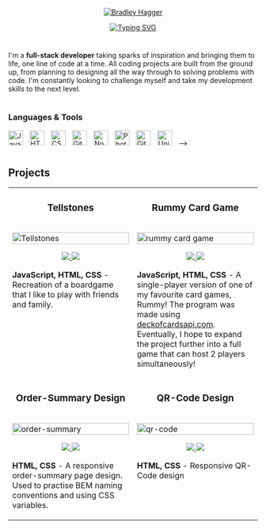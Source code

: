 <p align="center">
  <a href="https://github.com/Filigee">
    <img src="https://user-images.githubusercontent.com/121239324/212745459-f74d5eed-eeda-41c6-91ec-c886cd429db9.png" alt="Bradley Hagger" /></a>
</p>

<p align="center">
  <a href="https://git.io/typing-svg"><img src="https://readme-typing-svg.demolab.com?font=Courier+New+Regular&size=22&pause=1000&color=F66361&center=true&vCenter=true&width=440&height=45&lines=software+engineer++++++++++++++++++++++++++++++++++++;always+learning+something+new;problem-solver" alt="Typing SVG" /></a>
</p>

#

I'm a <strong>full-stack developer</strong> taking sparks of inspiration and bringing them to life, one line of code at a time. All coding projects are built from the ground up, from planning to designing all the way through to solving problems with code. I'm constantly looking to challenge myself and take my development skills to the next level.

#

### Languages & Tools
<!-- <img align="left" alt="C#" width="30px" style="padding-right:10px;" src="https://cdn.jsdelivr.net/gh/devicons/devicon/icons/csharp/csharp-original.svg"/> -->
<img align="left" alt="JavaScript" width="30px" style="padding-right:10px;" src="https://cdn.jsdelivr.net/gh/devicons/devicon/icons/javascript/javascript-plain.svg" />
<img align="left" alt="HTML" width="30px" style="padding-right:10px;" src="https://cdn.jsdelivr.net/gh/devicons/devicon/icons/html5/html5-plain.svg" />
<img align="left" alt="CSS" width="30px" style="padding-right:10px;" src="https://cdn.jsdelivr.net/gh/devicons/devicon/icons/css3/css3-plain.svg" />
<img align="left" alt="Git" width="30px" style="padding-right:10px;" src="https://cdn.jsdelivr.net/gh/devicons/devicon/icons/git/git-original.svg" />
<!-- <img align="left" alt="React" width="30px" style="padding-right:10px;" src="https://cdn.jsdelivr.net/gh/devicons/devicon/icons/react/react-original.svg" /> -->
<img align="left" alt="NodeJS" width="30px" style="padding-right:10px;" src="https://cdn.jsdelivr.net/gh/devicons/devicon/icons/nodejs/nodejs-original.svg" />
<img align="left" alt="Photoshop" width="30px" style="padding-right:10px;" src="https://cdn.jsdelivr.net/gh/devicons/devicon/icons/photoshop/photoshop-plain.svg" />
<!-- <img align="left" alt="SASS" width="30px" style="padding-right:10px;" src="https://cdn.jsdelivr.net/gh/devicons/devicon/icons/sass/sass-original.svg" /> 
<img align="left" alt="Tailwind" width="30px" style="padding-right:10px;" src="https://cdn.jsdelivr.net/gh/devicons/devicon/icons/tailwindcss/tailwindcss-plain.svg" /> -->
<img align="left" alt="GitHub" width="30px" style="padding-right:10px;" src="https://cdn.jsdelivr.net/gh/devicons/devicon/icons/github/github-original.svg" />
<img align="left" alt="Unity" width="30px" style="padding-right:10px;" src="https://cdn.jsdelivr.net/gh/devicons/devicon/icons/unity/unity-original.svg" />
<br /> -->

#

## Projects

<table>
  <tr>
    <td width="50%" valign="top">
      <h3 align="center">Tellstones</h3>
      <br />
      <a target="_blank" href="https://filigee.github.io/tellstones_game/">
        <img src="https://user-images.githubusercontent.com/121239324/212947355-4027949b-a57b-4ab3-a0c0-14cac6ff073b.PNG" width="100%" height="100%" alt="Tellstones"/>
      </a>
      <br />
      <p align="center">
        <a href="https://github.com/Filigee/tellstones_game" target="_blank">
          <img src="https://custom-icon-badges.demolab.com/badge/Repo-orange?style=for-the-badge&logoColor=white&logo=repo"/>
        </a>  
        <a href="https://filigee.github.io/tellstones_game/" target="_blank">
          <img src="https://custom-icon-badges.demolab.com/badge/Website-purple?style=for-the-badge&logoColor=white&logo=browser"/>
        </a>
      </p>
      <p><strong>JavaScript, HTML, CSS</strong> - Recreation of a boardgame that I like to play with friends and family.</p>
    </td>
    <td width="50%" valign="top">
      <h3 align="center">Rummy Card Game</h3>
      <br />
      <a target="_blank" href="https://filigee.github.io/rummy_card_game/">
        <img src="https://user-images.githubusercontent.com/121239324/213214355-5ce2e774-f254-4f7b-9daf-5a509e760079.png" width="100%"  alt="rummy card game"/>
      </a>
      <br />
      <p align="center">
        <a href="https://github.com/Filigee/rummy_card_game" target="_blank">
          <img src="https://custom-icon-badges.demolab.com/badge/Repo-orange?style=for-the-badge&logoColor=white&logo=repo"/>
        </a>
        <a href="https://filigee.github.io/rummy_card_game/" target="_blank">
          <img src="https://custom-icon-badges.demolab.com/badge/Website-purple?style=for-the-badge&logoColor=white&logo=browser"/>
        </a>
      </p>
      <p><strong>JavaScript, HTML, CSS</strong> - A single-player version of one of my favourite card games, Rummy! The program was made using <a href="https://deckofcardsapi.com/" target="_blank">deckofcardsapi.com</a>. Eventually, I hope to expand the project further into a full game that can host 2 players simultaneously!</p>
    </td>
  </tr>
  <tr>
    <td width="50%" valign="top">
      <h3 align="center">Order-Summary Design</h3>
      <br />
      <a target="_blank" href="https://filigee.github.io/order_summary_design/#">
        <img src="https://user-images.githubusercontent.com/121239324/212952486-52e9101c-2d90-4c18-bd2d-1d085fae455a.png" width="100%" alt="order-summary"/>
      </a>
      <br />
      <p align="center">
        <a href="https://github.com/Filigee/order_summary_design" target="_blank">
          <img src="https://custom-icon-badges.demolab.com/badge/Repo-orange?style=for-the-badge&logoColor=white&logo=repo"/>
        </a>
        <a href="https://filigee.github.io/order_summary_design/#" target="_blank">
          <img src="https://custom-icon-badges.demolab.com/badge/Website-purple?style=for-the-badge&logoColor=white&logo=browser"/>
        </a>
      </p>
      <p><strong>HTML, CSS</strong> - A responsive order-summary page design. Used to practise BEM naming conventions and using CSS variables.</p>
    </td>
    <td width="50%" valign="top">
      <h3 align="center">QR-Code Design</h3>
        <br />
        <a target="_blank" href="https://filigee.github.io/qr_code_design/">
          <img src="https://user-images.githubusercontent.com/121239324/212946036-f8f015d7-7ca1-49a1-989b-e819412bc1a5.PNG" width="100%" alt="qr-code"/>
        </a>
        <br />
        <p align="center">
          <a href="https://github.com/Filigee/qr_code_design" target="_blank">
            <img src="https://custom-icon-badges.demolab.com/badge/Repo-orange?style=for-the-badge&logoColor=white&logo=repo"/>
          </a>
          <a href="https://filigee.github.io/qr_code_design/" target="_blank">
            <img src="https://custom-icon-badges.demolab.com/badge/Website-purple?style=for-the-badge&logoColor=white&logo=browser"/>
          </a>
        </p>
        <p><strong>HTML, CSS</strong> - Responsive QR-Code design</p>
    </td>
  </tr>
</table>
